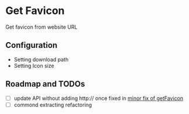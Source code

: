# Get Favicon

Get favicon from website URL

## Configuration

- Setting download path
- Setting Icon size

## Roadmap and TODOs

- [ ] update API without adding http:// once fixed in [minor fix of getFavicon](https://github.com/raycast/utils/pull/46)
- [ ] commond extracting refactoring
